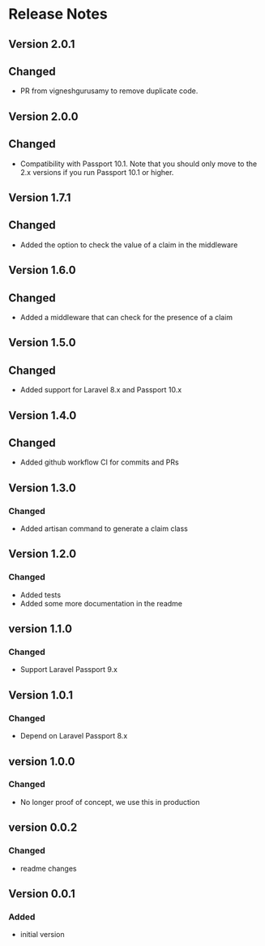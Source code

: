# Release Notes

## Version 2.0.1
## Changed

- PR from vigneshgurusamy to remove duplicate code.

## Version 2.0.0
## Changed

- Compatibility with Passport 10.1. Note that you should only move to the 2.x versions if you run Passport 10.1 or higher. 

## Version 1.7.1
## Changed

- Added the option to check the value of a claim in the middleware

## Version 1.6.0
## Changed

- Added a middleware that can check for the presence of a claim

## Version 1.5.0
## Changed

- Added support for Laravel 8.x and Passport 10.x

## Version 1.4.0
## Changed

- Added github workflow CI for commits and PRs

## Version 1.3.0
### Changed

- Added artisan command to generate a claim class

## Version 1.2.0
### Changed

- Added tests
- Added some more documentation in the readme

## version 1.1.0
### Changed

- Support Laravel Passport 9.x

## Version 1.0.1
### Changed

- Depend on Laravel Passport 8.x

## version 1.0.0
### Changed

- No longer proof of concept, we use this in production

## version 0.0.2
### Changed

- readme changes

## Version 0.0.1
### Added
- initial version
